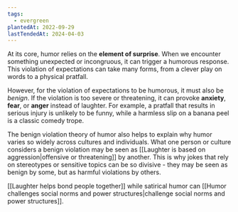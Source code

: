 ```yaml
---
tags:
  - evergreen
plantedAt: 2022-09-29
lastTendedAt: 2024-04-03
---
```

At its core, humor relies on the **element of surprise**. When we encounter something unexpected or incongruous, it can trigger a humorous response. This violation of expectations can take many forms, from a clever play on words to a physical pratfall.

However, for the violation of expectations to be humorous, it must also be *benign*. If the violation is too severe or threatening, it can provoke **anxiety**, **fear**, or **anger** instead of laughter. For example, a pratfall that results in serious injury is unlikely to be funny, while a harmless slip on a banana peel is a classic comedy trope.

The benign violation theory of humor also helps to explain why humor varies so widely across cultures and individuals. What one person or culture considers a benign violation may be seen as [[Laughter is based on aggression|offensive or threatening]] by another. This is why jokes that rely on stereotypes or sensitive topics can be so divisive - they may be seen as benign by some, but as harmful violations by others.

[[Laughter helps bond people together]] while satirical humor can [[Humor challenges social norms and power structures|challenge social norms and power structures]].
